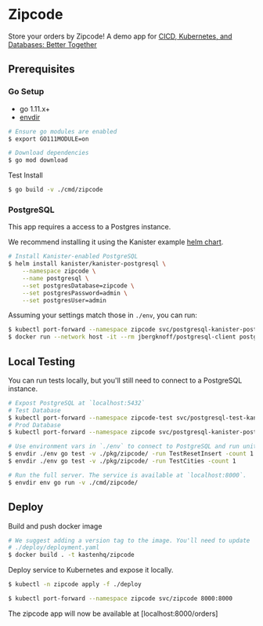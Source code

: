 # Zipcode

Store your orders by Zipcode! A demo app for [CICD, Kubernetes, and Databases:
Better Together
](https://kccna18.sched.com/event/GrSq/cicd-kubernetes-and-databases-better-together-niraj-tolia-tom-manville-kasten)

## Prerequisites

### Go Setup

* go 1.11.x+
* [envdir](http://manpages.ubuntu.com/manpages/trusty/man8/envdir.8.html)

```bash
# Ensure go modules are enabled
$ export GO111MODULE=on

# Download dependencies
$ go mod download
```

Test Install
```bash
$ go build -v ./cmd/zipcode
```

### PostgreSQL

This app requires a access to a Postgres instance.

We recommend installing it using the Kanister example [helm chart](https://docs.kanister.io/helm_instructions/pgsql_instructions.html).

```bash
# Install Kanister-enabled PostgreSQL
$ helm install kanister/kanister-postgresql \
    --namespace zipcode \
    --name postgresql \
    --set postgresDatabase=zipcode \
    --set postgresPassword=admin \
    --set postgresUser=admin
```

Assuming your settings match those in `./env`, you can run:
```bash
$ kubectl port-forward --namespace zipcode svc/postgresql-kanister-postgresql 5432:5432
$ docker run --network host -it --rm jbergknoff/postgresql-client postgresql://admin:admin@127.0.0.1:5432/zipcode
```

## Local Testing

You can run tests locally, but you'll still need to connect to a PostgreSQL
instance.
```bash
# Expost PostgreSQL at `localhost:5432`
# Test Database
$ kubectl port-forward --namespace zipcode-test svc/postgresql-test-kanister-postgresql 5432:5432
# Prod Database
$ kubectl port-forward --namespace zipcode svc/postgresql-kanister-postgresql 5432:5432

# Use environment vars in `./env` to connect to PostgreSQL and run unit tests.
$ envdir ./env go test -v ./pkg/zipcode/ -run TestResetInsert -count 1
$ envdir ./env go test -v ./pkg/zipcode/ -run TestCities -count 1

# Run the full server. The service is available at `localhost:8000`.
$ envdir env go run -v ./cmd/zipcode/
```

## Deploy

Build and push docker image

```bash
# We suggest adding a version tag to the image. You'll need to update
# ./deploy/deployment.yaml
$ docker build . -t kastenhq/zipcode
```

Deploy service to Kubernetes and expose it locally.
```bash
$ kubectl -n zipcode apply -f ./deploy

$ kubectl port-forward --namespace zipcode svc/zipcode 8000:8000
```

The zipcode app will now be available at [localhost:8000/orders]
